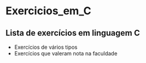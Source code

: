 # Exercicios_em_C
 ## Lista de exercícios em linguagem C
* Exercícios de vários tipos
* Exercícios que valeram nota na faculdade
